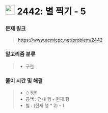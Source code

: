 # <img src="https://static.solved.ac/tier_small/3.svg" width=30> 2442: 별 찍기 - 5

### 문제 링크
> https://www.acmicpc.net/problem/2442

### 알고리즘 분류
>- 구현

### 풀이 시간 및 해결
>- ⏱ 5분
>- 공백 : 전체 행 - 현재 행
>- 별 : (현재 행 * 2) - 1